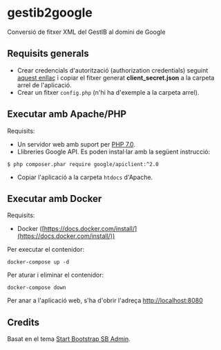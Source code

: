 # gestib2google
Conversió de fitxer XML del GestIB al domini de Google

## Requisits generals
* Crear credencials d'autorització (authorization credentials) seguint [aquest enllaç](https://console.developers.google.com) i copiar el fitxer generat **client_secret.json** a la carpeta arrel de l'aplicació.
* Crear un fitxer `config.php` (n'hi ha d'exemple a la carpeta arrel).

## Executar amb Apache/PHP
Requisits: 
* Un servidor web amb suport per [PHP 7.0](http://www.php.net/).
* Llibreries Google API. Es poden instal·lar amb la següent instrucció:
```
$ php composer.phar require google/apiclient:^2.0
```
* Copiar l'aplicació a la carpeta `htdocs` d'Apache.

## Executar amb Docker
Requisits: 
* Docker ([https://docs.docker.com/install/](https://docs.docker.com/install/))

Per executar el contenidor:
```
docker-compose up -d
```

Per aturar i eliminar el contenidor:
```
docker-compose down
```

Per anar a l'aplicació web, s'ha d'obrir l'adreça [http://localhost:8080](http://localhost:8080)


## Credits
Basat en el tema [Start Bootstrap SB Admin](https://github.com/BlackrockDigital/startbootstrap-sb-admin/).
